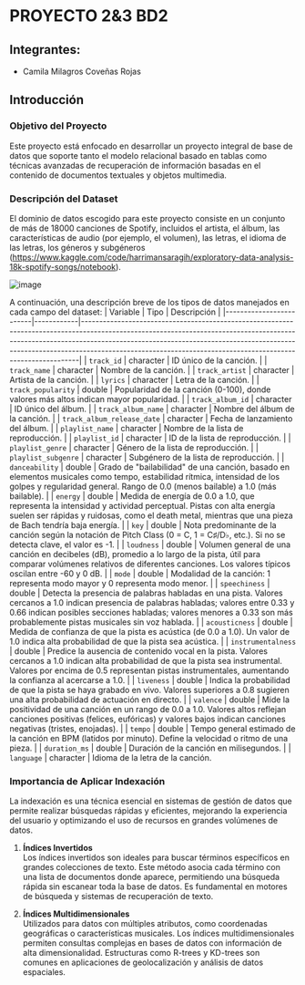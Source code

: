 # PROYECTO 2&3 BD2
## Integrantes:
- Camila Milagros Coveñas Rojas
## Introducción
### Objetivo del Proyecto
Este proyecto está enfocado en desarrollar un proyecto integral de base de datos que soporte tanto el modelo relacional basado en tablas como técnicas avanzadas de recuperación de información basadas en el contenido de documentos textuales y objetos multimedia. 
### Descripción del Dataset 
El dominio de datos escogido para este proyecto consiste en un conjunto de más de 18000 canciones de Spotify, incluidos el artista, el álbum, las características de audio (por ejemplo, el volumen), las letras, el idioma de las letras, los géneros y subgéneros (https://www.kaggle.com/code/harrimansaragih/exploratory-data-analysis-18k-spotify-songs/notebook).

![image](https://github.com/user-attachments/assets/16b14056-eef6-4da8-8c7f-a533276a5343)

A continuación, una descripción breve de los tipos de datos manejados en cada campo del dataset:
| Variable                | Tipo       | Descripción                                                                                                                                                                                                                                                                                                           |
|-------------------------|------------|-----------------------------------------------------------------------------------------------------------------------------------------------------------------------------------------------------------------------------------------------------------------------------------------------------------------------|
| `track_id`              | character  | ID único de la canción.                                                                                                                                                                                                                                                                                              |
| `track_name`            | character  | Nombre de la canción.                                                                                                                                                                                                                                                                                                |
| `track_artist`          | character  | Artista de la canción.                                                                                                                                                                                                                                                                                               |
| `lyrics`                | character  | Letra de la canción.                                                                                                                                                                                                                                                                                                 |
| `track_popularity`      | double     | Popularidad de la canción (0-100), donde valores más altos indican mayor popularidad.                                                                                                                                                                                                                                |
| `track_album_id`        | character  | ID único del álbum.                                                                                                                                                                                                                                                                                                  |
| `track_album_name`      | character  | Nombre del álbum de la canción.                                                                                                                                                                                                                                                                                      |
| `track_album_release_date` | character | Fecha de lanzamiento del álbum.                                                                                                                                                                                                                                                                                      |
| `playlist_name`         | character  | Nombre de la lista de reproducción.                                                                                                                                                                                                                                                                                  |
| `playlist_id`           | character  | ID de la lista de reproducción.                                                                                                                                                                                                                                                                                      |
| `playlist_genre`        | character  | Género de la lista de reproducción.                                                                                                                                                                                                                                                                                  |
| `playlist_subgenre`     | character  | Subgénero de la lista de reproducción.                                                                                                                                                                                                                                                                               |
| `danceability`          | double     | Grado de "bailabilidad" de una canción, basado en elementos musicales como tempo, estabilidad rítmica, intensidad de los golpes y regularidad general. Rango de 0.0 (menos bailable) a 1.0 (más bailable).                                                                                                           |
| `energy`                | double     | Medida de energía de 0.0 a 1.0, que representa la intensidad y actividad perceptual. Pistas con alta energía suelen ser rápidas y ruidosas, como el death metal, mientras que una pieza de Bach tendría baja energía.                                                                                                 |
| `key`                   | double     | Nota predominante de la canción según la notación de Pitch Class (0 = C, 1 = C♯/D♭, etc.). Si no se detecta clave, el valor es -1.                                                                                                                                                                                  |
| `loudness`              | double     | Volumen general de una canción en decibeles (dB), promedio a lo largo de la pista, útil para comparar volúmenes relativos de diferentes canciones. Los valores típicos oscilan entre -60 y 0 dB.                                                                                                                      |
| `mode`                  | double     | Modalidad de la canción: 1 representa modo mayor y 0 representa modo menor.                                                                                                                                                                                                                                          |
| `speechiness`           | double     | Detecta la presencia de palabras habladas en una pista. Valores cercanos a 1.0 indican presencia de palabras habladas; valores entre 0.33 y 0.66 indican posibles secciones habladas; valores menores a 0.33 son más probablemente pistas musicales sin voz hablada.                                                |
| `acousticness`          | double     | Medida de confianza de que la pista es acústica (de 0.0 a 1.0). Un valor de 1.0 indica alta probabilidad de que la pista sea acústica.                                                                                                                                                                               |
| `instrumentalness`      | double     | Predice la ausencia de contenido vocal en la pista. Valores cercanos a 1.0 indican alta probabilidad de que la pista sea instrumental. Valores por encima de 0.5 representan pistas instrumentales, aumentando la confianza al acercarse a 1.0.                                                                       |
| `liveness`              | double     | Indica la probabilidad de que la pista se haya grabado en vivo. Valores superiores a 0.8 sugieren una alta probabilidad de actuación en directo.                                                                                                                                                                    |
| `valence`               | double     | Mide la positividad de una canción en un rango de 0.0 a 1.0. Valores altos reflejan canciones positivas (felices, eufóricas) y valores bajos indican canciones negativas (tristes, enojadas).                                                                                                                        |
| `tempo`                 | double     | Tempo general estimado de la canción en BPM (latidos por minuto). Define la velocidad o ritmo de una pieza.                                                                                                                                                                                                          |
| `duration_ms`           | double     | Duración de la canción en milisegundos.                                                                                                                                                                                                                                                                              |
| `language`              | character  | Idioma de la letra de la canción.        
### Importancia de Aplicar Indexación
La indexación es una técnica esencial en sistemas de gestión de datos que permite realizar búsquedas rápidas y eficientes, mejorando la experiencia del usuario y optimizando el uso de recursos en grandes volúmenes de datos.

1. **Índices Invertidos**  
   Los índices invertidos son ideales para buscar términos específicos en grandes colecciones de texto. Este método asocia cada término con una lista de documentos donde aparece, permitiendo una búsqueda rápida sin escanear toda la base de datos. Es fundamental en motores de búsqueda y sistemas de recuperación de texto.

2. **Índices Multidimensionales**  
   Utilizados para datos con múltiples atributos, como coordenadas geográficas o características musicales. Los índices multidimensionales permiten consultas complejas en bases de datos con información de alta dimensionalidad. Estructuras como R-trees y KD-trees son comunes en aplicaciones de geolocalización y análisis de datos espaciales.
